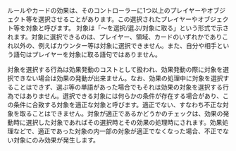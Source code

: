 ルールやカードの効果は、そのコントローラーに1つ以上のプレイヤーやオブジェクト等を選択させることがあります。この選択されたプレイヤーやオブジェクト等を対象と呼びます。
対象は「～を選択/選ぶ/対象に取る」という形式で示されます。対象に選択できるのは、プレイヤー、領域、カードのいずれかでありこれ以外の、例えばカウンター等は対象に選択できません。また、自分や相手という語句はプレイヤーを対象に取る語句ではありません。

対象を選択する行為は効果発動のコストとして扱われ、効果発動の際に対象を選択できない場合は効果の発動が出来ません。なお、効果の処理中に対象を選択することはできず、選ぶ等の単語があった場合でもそれは効果の対象を選択する行為ではありません。選択できる対象には何らかの条件が存在する場合があり、この条件に合致する対象を適正な対象と呼びます。適正でない、すなわち不正な対象を取ることはできません。対象が適正であるかどうかのチェックは、効果の発動時に選択した対象であればその選択時とその効果の処理時にされます。効果処理などで、適正であった対象の内一部の対象が適正でなくなった場合、不正でない対象にのみ効果が発生します。
